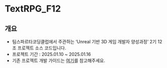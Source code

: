 # TextRPG_F12

## 개요
- 팀스파르타코딩클럽에서 주관하는 ‘Unreal 기반 3D 게임 개발자 양성과정’ 2기 12조 프로젝트 소스 코드입니다.
- 프로젝트 기간 : 2025.01.10 ~ 2025.01.16
- 기존 프로젝트 개발 가이드는 [여기](https://teamsparta.notion.site/Unreal-1-2-CH-2-RPG-16f2dc3ef514807a85a4ffd57c2d65f6)를 참고해주세요.
